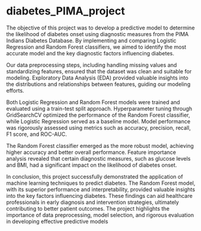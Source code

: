 # diabetes_PIMA_project

The objective of this project was to develop a predictive model to determine the likelihood of diabetes onset using diagnostic measures from the PIMA Indians Diabetes Database. By implementing and comparing Logistic Regression and Random Forest classifiers, we aimed to identify the most accurate model and the key diagnostic factors influencing diabetes.

Our data preprocessing steps, including handling missing values and standardizing features, ensured that the dataset was clean and suitable for modeling. Exploratory Data Analysis (EDA) provided valuable insights into the distributions and relationships between features, guiding our modeling efforts.

Both Logistic Regression and Random Forest models were trained and evaluated using a train-test split approach. Hyperparameter tuning through GridSearchCV optimized the performance of the Random Forest classifier, while Logistic Regression served as a baseline model. Model performance was rigorously assessed using metrics such as accuracy, precision, recall, F1 score, and ROC-AUC.

The Random Forest classifier emerged as the more robust model, achieving higher accuracy and better overall performance. Feature importance analysis revealed that certain diagnostic measures, such as glucose levels and BMI, had a significant impact on the likelihood of diabetes onset.

In conclusion, this project successfully demonstrated the application of machine learning techniques to predict diabetes. The Random Forest model, with its superior performance and interpretability, provided valuable insights into the key factors influencing diabetes. These findings can aid healthcare professionals in early diagnosis and intervention strategies, ultimately contributing to better patient outcomes. The project highlights the importance of data preprocessing, model selection, and rigorous evaluation in developing effective predictive models
